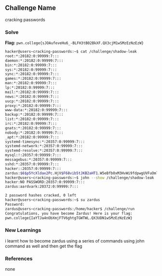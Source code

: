 ## Challenge Name
cracking passwords

### Solve
**Flag:** `pwn.college{sJOAufeveHu6_-BLFH3tB02BkXF.QX3cjM1wSMzEzNzEzW}`

```bash
hacker@users~cracking-passwords:~$ cat /challenge/shadow-leak
root:*:20182:0:99999:7:::
daemon:*:20182:0:99999:7:::
bin:*:20182:0:99999:7:::
sys:*:20182:0:99999:7:::
sync:*:20182:0:99999:7:::
games:*:20182:0:99999:7:::
man:*:20182:0:99999:7:::
lp:*:20182:0:99999:7:::
mail:*:20182:0:99999:7:::
news:*:20182:0:99999:7:::
uucp:*:20182:0:99999:7:::
proxy:*:20182:0:99999:7:::
www-data:*:20182:0:99999:7:::
backup:*:20182:0:99999:7:::
list:*:20182:0:99999:7:::
irc:*:20182:0:99999:7:::
gnats:*:20182:0:99999:7:::
nobody:*:20182:0:99999:7:::
_apt:*:20182:0:99999:7:::
systemd-timesync:*:20357:0:99999:7:::
systemd-network:*:20357:0:99999:7:::
systemd-resolve:*:20357:0:99999:7:::
mysql:!:20357:0:99999:7:::
messagebus:*:20357:0:99999:7:::
sshd:*:20357:0:99999:7:::
hacker::20357:0:99999:7:::
zardus:$6$p5YcXldax2Pc.HjV$F68vib5tJKB2aHT1.W5eBfbOxM3HvWi9fdpwgUVFuOmlBICYrzA7Credjm7ZQ.Koo1eButauhzY3.OG/H9WRj.:20372:0:99999:7:::
hacker@users~cracking-passwords:~$ john --show /challenge/shadow-leak
hacker:NO PASSWORD:20357:0:99999:7:::
zardus:aardvark:20372:0:99999:7:::

2 password hashes cracked, 0 left
hacker@users~cracking-passwords:~$ su zardus
Password: 
zardus@users~cracking-passwords:/home/hacker$ /challenge/run
Congratulations, you have become Zardus! Here is your flag:
pwn.college{IaYTJa4nObXmjFTV6ghtgTGWTWL.QX3UDN1wSMzEzNzEzW}
```

### New Learnings
i learnt how to become zardus using a series of commands using john command as well and then get the flag

### References 
none

